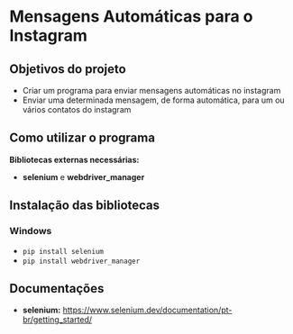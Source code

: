 # Mensagens Automáticas para o Instagram


## Objetivos do projeto

- Criar um programa para enviar mensagens automáticas no instagram
- Enviar uma determinada mensagem, de forma automática, para um ou vários contatos do instagram


## Como utilizar o programa
<strong>Bibliotecas externas necessárias:</strong>
- <strong>selenium</strong> e <strong>webdriver_manager</strong>


## Instalação das bibliotecas

### Windows
- `pip install selenium`
- `pip install webdriver_manager`


## Documentações

- <strong>selenium:</strong> https://www.selenium.dev/documentation/pt-br/getting_started/
